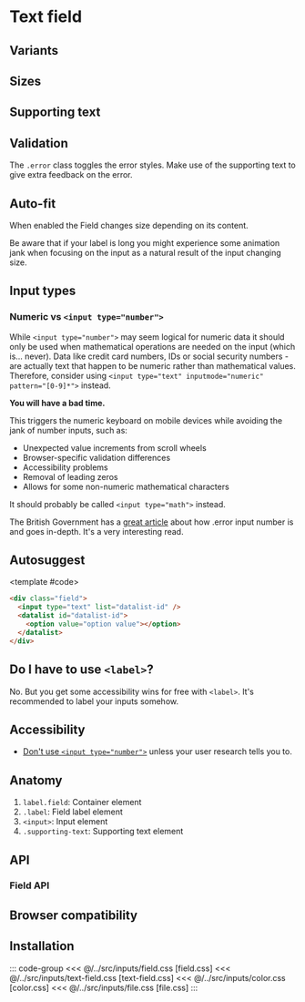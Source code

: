 <script setup>
	import Example from "../../.vitepress/theme/app/components/Example.vue"
	import Baseline from "../../.vitepress/theme/app/components/Baseline.vue"
	import Alert from "../../.vitepress/theme/app/components/Alert.vue";

	import { ref } from "vue"

const isFilled = ref(false)
const isSmall = ref(false)
</script>

# Text field

## Variants

<Example row>
<template #example>
<label class="field">
	<span class="label">Outlined</span>
	<input type="text" placeholder="Placeholder"/>
</label>

<label class="field filled">
	<span class="label">Filled</span>
	<input type="text" placeholder="Placeholder"/>
</label>
</template>
<template #code>

```html
<label class="field">
  <span class="label">Label</span>
  <input type="text" placeholder="Placeholder" />
</label>

<label class="field filled">
  <span class="label">Label</span>
  <input type="text" placeholder="Placeholder" />
</label>
```

</template>
</Example>

## Sizes

<Example row>
<template #example>
	<label class="field small">
  <span class="label">Small outlined</span>
  <input type="text" placeholder="Placeholder" />
</label>

<label class="field small filled">
  <span class="label">Small filled</span>
  <input type="text" placeholder="Placeholder" />
</label>
</template>
<template #code>

```html{1}
<label class="field small">
  <!--  -->
</label>
```

</template>
</Example>

## Supporting text

<Example row>
<template #example>
<label class="field">
	<span class="label">Label</span>
	<input type="text" placeholder="Outlined"/>
	<span class="supporting-text">Supporting text</span>
</label>
</template>
<template #code>

```html{4}
<label class="field">
  <span class="label">Label</span>
  <input type="text" placeholder="Placeholder" />
  <span class="supporting-text">Supporting text</span>
</label>
```

</template>
</Example>

## Validation

The `.error` class toggles the error styles. Make use of the supporting text to give extra feedback on the error.

<Example row>
<template #example>
<label class="field error">
	<span class="label">Label</span>
	<input type="text" placeholder="Placeholder" value="This isn't right"/>
	<span class="supporting-text">Only double-negatives are allowed.</span>
</label>

<label class="field error filled">
	<span class="label">Label</span>
	<input type="text" placeholder="Placeholder" value="Uh-oh"/>
	<span class="supporting-text">Only letters from the first half of the alphabet are allowed.</span>
</label>
</template>
<template #code>

```html{1}
<label class="field error">
  <span class="label">Label</span>
  <input type="text" placeholder="Placeholder" />
  <span class="supporting-text">Supporting text</span>
</label>
```

</template>
</Example>

## Auto-fit

When enabled the Field changes size depending on its content.

<div class="not-rich-text">
<Alert title="Auto-fit + labels" severity="warning">
	Be aware that if your label is long you might experience some animation jank when focusing on the input as a natural result of the input changing size.
</Alert>
</div>

<Example row>
<template #example>
<label class="field auto-fit">
	<span class="label">Label</span>
	<input type="text" placeholder="Auto-fit"/>
</label>
</template>
<template #code>

```html{1}
<label class="field auto-fit">
  <!--  -->
</label>
```

</template>
</Example>

## Input types

<Example row hideCode>
<template #controls>
<label class="checkbox">
	<input v-model="isFilled" name="checkbox" type="checkbox" />
	<span class="text">Filled</span>
</label>
<label class="checkbox">
	<input v-model="isSmall" name="checkbox" type="checkbox" />
	<span class="text">Small</span>
</label>
</template>
<template #example>

  <div class="column">
    <label class="field" :class="{ filled: isFilled, small: isSmall }">
      <span class="label">Color</span>
      <input type="color" placeholder="Color" />
    </label>
    <label class="field" :class="{ filled: isFilled, small: isSmall }">
			<span class="label">Email</span>
	    <input type="email" placeholder="name@email.com" />
    </label>
    <div class="field" :class="{ filled: isFilled, small: isSmall }">
	    <input type="file" placeholder="File" />
    </div>
    <label class="field" :class="{ filled: isFilled, small: isSmall }">
			<span class="label">Password</span>
	    <input type="password" placeholder="Password" />
    </label>
    <label class="field" :class="{ filled: isFilled, small: isSmall }">
			<span class="label">Search</span>
	    <input type="search" placeholder="Search" />
    </label>
    <label class="field" :class="{ filled: isFilled, small: isSmall }">
			<span class="label">Phone</span>
	    <input type="tel" placeholder="(666) 666-1337" />
    </label>
    <label class="field" :class="{ filled: isFilled, small: isSmall }">
			<span class="label">Text</span>
	    <input type="text" placeholder="Text" />
    </label>
    <label class="field" :class="{ filled: isFilled, small: isSmall }">
			<span class="label">URL</span>
	    <input type="url" placeholder="https://yoursite.com" />
    </label>
  </div>

  <div class="column">
    <label class="field" :class="{ filled: isFilled, small: isSmall }">
      <span class="label">Date</span>
			<input type="date" placeholder="Date" />
    </label>
    <label class="field" :class="{ filled: isFilled, small: isSmall }">
      <span class="label">Datetime local</span>
			<input type="datetime-local" placeholder="Datetime local" />
    </label>
    <label class="field" :class="{ filled: isFilled, small: isSmall }">
      <span class="label">Month</span>
			<input type="month" placeholder="Month" />
    </label>
    <label class="field" :class="{ filled: isFilled, small: isSmall }">
      <span class="label">Time</span>
			<input type="time" placeholder="Time" />
    </label>
    <label class="field" :class="{ filled: isFilled, small: isSmall }">
      <span class="label">Week</span>
			<input type="week" placeholder="Week" />
    </label>
  </div>
</template>
<template #code>

```html
<label class="field">
  <span class="label">Color</span>
  <input type="color" placeholder="Color" />
</label>

<label class="field">
  <span class="label">Email</span>
  <input type="email" placeholder="name@email.com" />
</label>

<div class="field">
  <input type="file" placeholder="File" />
</div>

<label class="field">
  <span class="label">Password</span>
  <input type="password" placeholder="Password" />
</label>

<label class="field">
  <span class="label">Search</span>
  <input type="search" placeholder="Search" />
</label>

<label class="field">
  <span class="label">Phone</span>
  <input type="tel" placeholder="(666) 666-1337" />
</label>

<label class="field">
  <span class="label">Text</span>
  <input type="text" placeholder="Text" />
</label>

<label class="field">
  <span class="label">URL</span>
  <input type="url" placeholder="https://yoursite.com" />
</label>

<label class="field">
  <span class="label">Date</span>
  <input type="date" placeholder="Date" />
</label>

<label class="field">
  <span class="label">Datetime local</span>
  <input type="datetime-local" placeholder="Datetime local" />
</label>

<label class="field">
  <span class="label">Month</span>
  <input type="month" placeholder="Month" />
</label>

<label class="field">
  <span class="label">Time</span>
  <input type="time" placeholder="Time" />
</label>

<label class="field">
  <span class="label">Week</span>
  <input type="week" placeholder="Week" />
</label>
```

</template>
</Example>

### Numeric vs `<input type="number">`

<div class="not-rich-text">
<Alert severity="error">
<template #title>
You most likely don't need <code>&lt;input type="number"&gt;</code>
</template>
<div class="rich-text">

While `<input type="number">` may seem logical for numeric data it should only be used when mathematical operations are needed on the input (which is... never). Data like credit card numbers, IDs or social security numbers - are actually text that happen to be numeric rather than mathematical values. Therefore, consider using `<input type="text" inputmode="numeric" pattern="[0-9]*">` instead.

**You will have a bad time.**

This triggers the numeric keyboard on mobile devices while avoiding the jank of number inputs, such as:

- Unexpected value increments from scroll wheels
- Browser-specific validation differences
- Accessibility problems
- Removal of leading zeros
- Allows for some non-numeric mathematical characters

It should probably be called `<input type="math">` instead.

The British Government has a [great article](https://technology.blog.gov.uk/2020/02/24/why-the-gov-uk-design-system-team-changed-the-input-type-for-numbers/) about how .error input number is and goes in-depth. It's a very interesting read.

</div>
</Alert>

</div>
<Example column>
<template #example>

<label class="field">
	<span class="label">Numeric</span>
	<input type="text" inputmode="numeric" pattern="[0-9]*" placeholder="Numeric">
</label>
</template>
<template #code>

<!-- prettier-ignore -->
```html
<label class="field">
  <span class="label">Numeric</span>
  <input type="text" inputmode="numeric" pattern="[0-9]*" placeholder="Numeric"> // [!code ++]
  <input type="number" placeholder="Number"> // [!code --]
</label>

```

</template>
</Example>

## Autosuggest

<!--@include: ./autosuggest-template.md -->

<Example row>
<template #example>
<div class="field">
<input type="text" list="users" placeholder="Users" />
<datalist id="users">
  <option value="Ray Manzarek"></option>
  <option value="Jonny Greenwood"></option>
  <option value="Marika Hackman"></option>
</datalist>
</div>

<div class="field">
<input type="email" list="users-email" placeholder="Emails" />
<datalist id="users-email">
  <option value="ray.manzarek@the.doors"></option>
  <option value="jonny.greenwood@radio.head"></option>
  <option value="marika@hack.man"></option>
</datalist>
</div>

</template>

<template #code>

```html
<div class="field">
  <input type="text" list="datalist-id" />
  <datalist id="datalist-id">
    <option value="option value"></option>
  </datalist>
</div>
```

</template>
</Example>

## Do I have to use `<label>`?

No. But you get some accessibility wins for free with `<label>`. It's recommended to label your inputs somehow.

<Example row>
<template #example>
<div class="field">
	<input type="text" placeholder="Placeholder"/>
</div>
</template>
<template #code>

```html
<div class="field auto-fit">
  <input type="text" placeholder="Placeholder" />
</div>
```

</template>
</Example>

## Accessibility

- [Don't use `<input type="number">`](#numeric-vs-input-type-number) unless your user research tells you to.

<style scoped>
	 .anatomy {
    outline: var(--_anatomy-border-gray);
    outline-offset: 6px;
    & > * {
      outline: var(--_anatomy-border-red);
    }
  }
</style>

## Anatomy

1. `label.field`: Container element
2. `.label`: Field label element
3. `<input>`: Input element
4. `.supporting-text`: Supporting text element

<Example row>
<template #example>
<label class="field anatomy">
	<span class="label">Label</span>
	<input type="text" value="Value" placeholder="Placeholder"/>
	<span class="supporting-text">Supporting text</span>
</label>
</template>
</Example>

## API

### Field API

<!--@include: ./field-api.md -->

## Browser compatibility

<Baseline :ids="['field-sizing','datalist','light-dark', 'color-mix']" />

## Installation

::: code-group
<<< @/../src/inputs/field.css [field.css]
<<< @/../src/inputs/text-field.css [text-field.css]
<<< @/../src/inputs/color.css [color.css]
<<< @/../src/inputs/file.css [file.css]
:::
